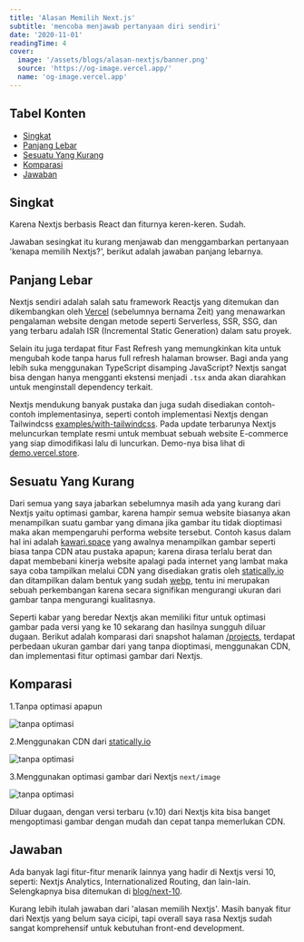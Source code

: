 ```yaml
---
title: 'Alasan Memilih Next.js'
subtitle: 'mencoba menjawab pertanyaan diri sendiri'
date: '2020-11-01'
readingTime: 4
cover:
  image: '/assets/blogs/alasan-nextjs/banner.png'
  source: 'https://og-image.vercel.app/'
  name: 'og-image.vercel.app'
---
```


## Tabel Konten

- [Singkat](#singkat)
- [Panjang Lebar](#panjang-lebar)
- [Sesuatu Yang Kurang](#sesuatu-yang-kurang)
- [Komparasi](#komparasi)
- [Jawaban](#jawaban)

## <a name='singkat'>Singkat</a>

Karena Nextjs berbasis React dan fiturnya keren-keren. Sudah.

Jawaban sesingkat itu kurang menjawab dan menggambarkan pertanyaan 'kenapa memilih Nextjs?', berikut adalah jawaban panjang lebarnya.

## <a name='kalwabed'>Panjang Lebar</a>

Nextjs sendiri adalah salah satu framework Reactjs yang ditemukan dan dikembangkan oleh [Vercel](https://vercel.com) (sebelumnya bernama Zeit) yang menawarkan pengalaman website dengan metode seperti Serverless, SSR, SSG, dan yang terbaru adalah ISR (Incremental Static Generation) dalam satu proyek.

Selain itu juga terdapat fitur Fast Refresh yang memungkinkan kita untuk mengubah kode tanpa harus full refresh halaman browser. Bagi anda yang lebih suka menggunakan TypeScript disamping JavaScript? Nextjs sangat bisa dengan hanya mengganti ekstensi menjadi `.tsx` anda akan diarahkan untuk menginstall dependency terkait.

Nextjs mendukung banyak pustaka dan juga sudah disediakan contoh-contoh implementasinya, seperti contoh implementasi Nextjs dengan Tailwindcss [examples/with-tailwindcss](https://github.com/vercel/next.js/tree/canary/examples/with-tailwindcss). Pada update terbarunya Nextjs meluncurkan template resmi untuk membuat sebuah website E-commerce yang siap dimodifikasi lalu di luncurkan. Demo-nya bisa lihat di [demo.vercel.store](https://demo.vercel.store/).

## <a name='sesuatu-yang-kurang'>Sesuatu Yang Kurang</a>

Dari semua yang saya jabarkan sebelumnya masih ada yang kurang dari Nextjs yaitu optimasi gambar, karena hampir semua website biasanya akan menampilkan suatu gambar yang dimana jika gambar itu tidak dioptimasi maka akan mempengaruhi performa website tersebut. Contoh kasus dalam hal ini adalah [kawari.space](https://kawari.space) yang awalnya menampilkan gambar seperti biasa tanpa CDN atau pustaka apapun; karena dirasa terlalu berat dan dapat membebani kinerja website apalagi pada internet yang lambat maka saya coba tampilkan melalui CDN yang disediakan gratis oleh [statically.io](https://statically.io/) dan ditampilkan dalam bentuk yang sudah [webp](https://developer.mozilla.org/en-US/docs/Glossary/webp), tentu ini merupakan sebuah perkembangan karena secara signifikan mengurangi ukuran dari gambar tanpa mengurangi kualitasnya.

Seperti kabar yang beredar Nextjs akan memiliki fitur untuk optimasi gambar pada versi yang ke 10 sekarang dan hasilnya sungguh diluar dugaan. Berikut adalah komparasi dari snapshot halaman [/projects](https://kawari.space/projects), terdapat perbedaan ukuran gambar dari yang tanpa dioptimasi, menggunakan CDN, dan implementasi fitur optimasi gambar dari Nextjs.

## <a name='komparasi'>Komparasi</a>

1.Tanpa optimasi apapun

![tanpa optimasi](https://cdn.statically.io/img/kawari.space/assets/blogs/alasan-nextjs/default.png)

2.Menggunakan CDN dari [statically.io](https://statically.io/)

![tanpa optimasi](https://cdn.statically.io/img/kawari.space/assets/blogs/alasan-nextjs/statically.png)

3.Menggunakan optimasi gambar dari Nextjs `next/image`

![tanpa optimasi](https://cdn.statically.io/img/kawari.space/assets/blogs/alasan-nextjs/next-image.png)

Diluar dugaan, dengan versi terbaru (v.10) dari Nextjs kita bisa banget mengoptimasi gambar dengan mudah dan cepat tanpa memerlukan CDN.

## <a name='jawaban'>Jawaban</a>

Ada banyak lagi fitur-fitur menarik lainnya yang hadir di Nextjs versi 10, seperti: Nextjs Analytics, Internationalized Routing, dan lain-lain. Selengkapnya bisa ditemukan di [blog/next-10](https://nextjs.org/blog/next-10).

Kurang lebih itulah jawaban dari 'alasan memilih Nextjs'. Masih banyak fitur dari Nextjs yang belum saya cicipi, tapi overall saya rasa Nextjs sudah sangat komprehensif untuk kebutuhan front-end development.
